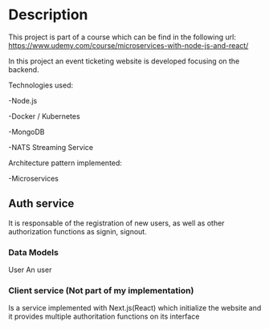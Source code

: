 # Description

This project is part of a course which can be find in the following url: https://www.udemy.com/course/microservices-with-node-js-and-react/

In this project an event ticketing website is developed focusing on the backend.

Technologies used: 

-Node.js 

-Docker / Kubernetes 

-MongoDB 

-NATS Streaming Service

Architecture pattern implemented: 

-Microservices

## Auth service

It is responsable of the registration of new users, as well as other authorization functions as signin, signout.

### Data Models

User An user

### Client service (Not part of my implementation)

Is a service implemented with Next.js(React) which initialize the website and it provides multiple authoritation functions on its interface
